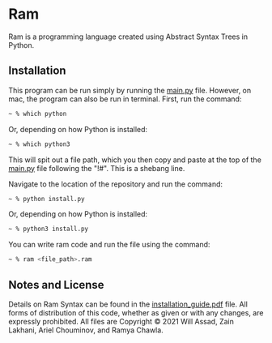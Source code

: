 # Ram 

Ram is a programming language created using Abstract Syntax Trees in Python.

## Installation

This program can be run simply by running the [main.py](https://github.com/willassad/ram/blob/main/main.py) file. However, on mac, the program can also be run in terminal. First, run the command:

```zsh
~ % which python
```

Or, depending on how Python is installed:

```zsh
~ % which python3
```

This will spit out a file path, which you then copy and paste at the top of the [main.py](https://github.com/willassad/ram/blob/main/main.py) file following the "!#". This is a shebang line.

Navigate to the location of the repository and run the command:

```zsh
~ % python install.py
```

Or, depending on how Python is installed:

```zsh
~ % python3 install.py
```

You can write ram code and run the file using the command:

```zsh
~ % ram <file_path>.ram
```


## Notes and License

Details on Ram Syntax can be found in the [installation_guide.pdf](https://github.com/willassad/ram/blob/main/installation_guide.pdf) file. All forms of distribution of this code, whether as given or with any changes, are expressly prohibited. All files are Copyright &copy; 2021 Will Assad, Zain Lakhani, Ariel Chouminov, and Ramya Chawla.
